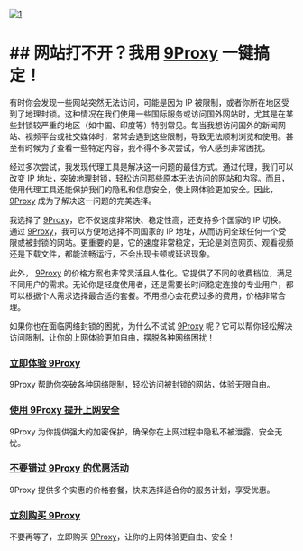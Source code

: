<a href='https://postimg.cc/8FjFXKLY' target='_blank'><img src='https://i.postimg.cc/MGYyTgHz/1.jpg' border='0' alt='1'/></a>
# ## 网站打不开？我用 [9Proxy](https://9proxy.com/?utm_source=Web2.0&utm_medium=Github&utm_id=chloe321) 一键搞定！

有时你会发现一些网站突然无法访问，可能是因为 IP 被限制，或者你所在地区受到了地理封锁。这种情况在我们使用一些国际服务或访问国外网站时，尤其是在某些封锁较严重的地区（如中国、印度等）特别常见。每当我想访问国外的新闻网站、视频平台或社交媒体时，常常会遇到这些限制，导致无法顺利浏览和使用。甚至有时候为了查看一些特定内容，我不得不多次尝试，令人感到非常困扰。

经过多次尝试，我发现代理工具是解决这一问题的最佳方式。通过代理，我们可以改变 IP 地址，突破地理封锁，轻松访问那些原本无法访问的网站和内容。而且，使用代理工具还能保护我们的隐私和信息安全，使上网体验更加安全。因此， [9Proxy](https://9proxy.com/?utm_source=Web2.0&utm_medium=Github&utm_id=chloe321) 成为了解决这一问题的完美选择。

我选择了 [9Proxy](https://9proxy.com/?utm_source=Web2.0&utm_medium=Github&utm_id=chloe321)，它不仅速度非常快、稳定性高，还支持多个国家的 IP 切换。通过 [9Proxy](https://9proxy.com/?utm_source=Web2.0&utm_medium=Github&utm_id=chloe321)，我可以方便地选择不同国家的 IP 地址，从而访问全球任何一个受限或被封锁的网站。更重要的是，它的速度非常稳定，无论是浏览网页、观看视频还是下载文件，都能流畅运行，不会出现卡顿或延迟现象。

此外， [9Proxy](https://9proxy.com/?utm_source=Web2.0&utm_medium=Github&utm_id=chloe321) 的价格方案也非常灵活且人性化。它提供了不同的收费档位，满足不同用户的需求。无论你是轻度使用者，还是需要长时间稳定连接的专业用户，都可以根据个人需求选择最合适的套餐。不用担心会花费过多的费用，价格非常合理。

如果你也在面临网络封锁的困扰，为什么不试试 [9Proxy](https://9proxy.com/?utm_source=Web2.0&utm_medium=Github&utm_id=chloe321) 呢？它可以帮你轻松解决访问限制，让你的上网体验更加自由，摆脱各种网络困扰！

### [立即体验 9Proxy](https://9proxy.com/?utm_source=Web2.0&utm_medium=Github&utm_id=chloe321)
9Proxy 帮助你突破各种网络限制，轻松访问被封锁的网站，体验无限自由。

### [使用 9Proxy 提升上网安全](https://9proxy.com/?utm_source=Web2.0&utm_medium=Github&utm_id=chloe321)
9Proxy 为你提供强大的加密保护，确保你在上网过程中隐私不被泄露，安全无忧。

### [不要错过 9Proxy 的优惠活动](https://9proxy.com/pricing?utm_source=Web2.0&utm_medium=Github&utm_id=chloe321)
9Proxy 提供多个实惠的价格套餐，快来选择适合你的服务计划，享受优惠。

### [立刻购买 9Proxy](https://9proxy.com/pricing?utm_source=Web2.0&utm_medium=Github&utm_id=chloe321)
不要再等了，立即购买 [9Proxy](https://9proxy.com/pricing?utm_source=Web2.0&utm_medium=Github&utm_id=chloe321)，让你的上网体验更自由、安全！


